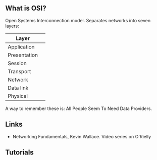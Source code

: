 ## What is OSI?
Open Systems Interconnection model. Separates networks into seven layers:

|Layer||
|--|--|
| Application ||
| Presentation||
| Session     ||
| Transport   ||
| Network     ||
| Data link   ||
| Physical    ||

A way to remember these is: All People Seem To Need Data Providers.

## Links
- Networking Fundamentals, Kevin Wallace. Video series on O'Rielly

## Tutorials

<!-- Embedded links -->
[1]: https://github.com/nchristie/tech_notes/blob/master/x/xxx.md

